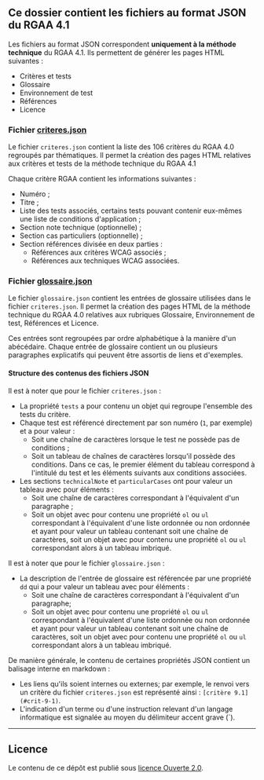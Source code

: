 
## Ce dossier contient les fichiers au format JSON du RGAA 4.1

Les fichiers au format JSON correspondent __uniquement à la méthode technique__ du RGAA 4.1. Ils permettent de générer les pages HTML suivantes :
  * Critères et tests
  * Glossaire
  * Environnement de test
  * Références
  * Licence

### Fichier [criteres.json](https://github.com/DISIC/RGAA/releases/download/v4.1/criteres.json "Télécharger le fichier criteres.json (1,37 Mo)")
Le fichier `criteres.json` contient la liste des 106 critères du RGAA 4.0 regroupés par thématiques.
Il permet la création des pages HTML relatives aux critères et tests de la méthode technique du RGAA 4.1

Chaque critère RGAA contient les informations suivantes :
* Numéro ;
* Titre ;
* Liste des tests associés, certains tests pouvant contenir eux-mêmes une liste de conditions d'application ;
* Section note technique (optionnelle) ;
* Section cas particuliers (optionnelle) ;
* Section références divisée en deux parties :
  * Références aux critères WCAG associés ;
  * Références aux techniques WCAG associées.

### Fichier [glossaire.json](https://github.com/DISIC/RGAA/releases/download/v4.1/glossaire.json "Télécharger le fichier glossaire.json (676 Ko)")
Le fichier `glossaire.json` contient les entrées de glossaire utilisées dans le fichier `criteres.json`.
Il permet la création des pages HTML de la méthode technique du RGAA 4.0 relatives aux rubriques Glossaire, Environnement de test, Références et Licence.

Ces entrées sont regroupées par ordre alphabétique à la manière d'un abécédaire.
Chaque entrée de glossaire contient un ou plusieurs paragraphes explicatifs qui peuvent être assortis de liens et d'exemples.

#### Structure des contenus des fichiers JSON

Il est à noter que pour le fichier `criteres.json` :
* La propriété `tests` a pour contenu un objet qui regroupe l'ensemble des tests du critère.
* Chaque test est référencé directement par son numéro (`1`, par exemple) et a pour valeur : 
  * Soit une chaîne de caractères lorsque le test ne possède pas de conditions ;
  * Soit un tableau de chaînes de caractères lorsqu'il possède des conditions. Dans ce cas, le premier élément du tableau correspond à l'intitulé du test et les éléments suivants aux conditions associées.
* Les sections `technicalNote` et `particularCases` ont pour valeur un tableau avec pour éléments :
  * Soit une chaîne de caractères correspondant à l'équivalent d'un paragraphe ;
  * Soit un objet avec pour contenu une propriété `ol` ou `ul` correspondant à l'équivalent d'une liste ordonnée ou non ordonnée et ayant pour valeur un tableau contenant soit une chaîne de caractères, soit un objet avec pour contenu une propriété `ol` ou `ul` correspondant alors à un tableau imbriqué.

Il est à noter que pour le fichier `glossaire.json` :
* La description de l'entrée de glossaire est référencée par une propriété `dd` qui a pour valeur un tableau avec pour éléments :
  * Soit une chaîne de caractères correspondant à l'équivalent d'un paragraphe;
  * Soit un objet avec pour contenu une propriété `ol` ou `ul` correspondant à l'équivalent d'une liste ordonnée ou non ordonnée et ayant pour valeur un tableau contenant soit une chaîne de caractères, soit un objet avec pour contenu une propriété `ol` ou `ul` correspondant alors à un tableau imbriqué.

De manière générale, le contenu de certaines propriétés JSON contient un balisage interne en markdown :
* Les liens qu'ils soient internes ou externes; par exemple, le renvoi vers un critère du fichier `criteres.json` est représenté ainsi : `[critère 9.1](#crit-9-1)`.
* L'indication d'un terme ou d'une instruction relevant d'un langage informatique est signalée au moyen du délimiteur accent grave (`).

********************

## Licence

Le contenu de ce dépôt est publié sous [licence Ouverte 2.0](https://github.com/DISIC/RGAA/blob/master/LICENSE.md).
